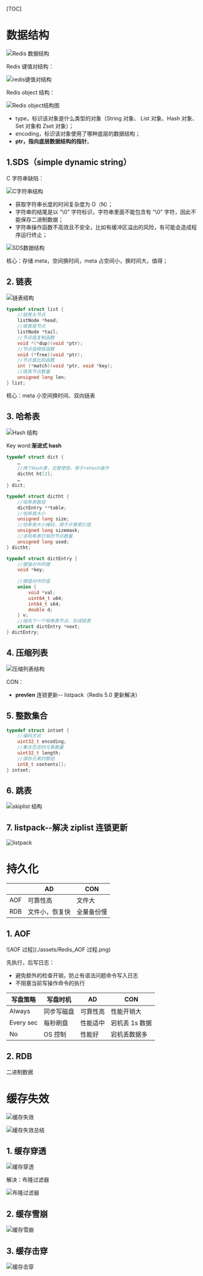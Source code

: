 [TOC]

# 数据结构

![Redis 数据结构](./assets/Redis_Redis数据结构.png)

Redis 键值对结构：

![redis键值对结构](./assets/Redis_redis键值对结构.png)

Redis object 结构：

![Redis object结构图](./assets/Redis_Redis_object结构图.png)

- type，标识该对象是什么类型的对象（String 对象、 List 对象、Hash 对象、Set 对象和 Zset 对象）；
- encoding，标识该对象使用了哪种底层的数据结构；
- **ptr，指向底层数据结构的指针**。

## 1.SDS（simple dynamic string）

C 字符串缺陷：

![C字符串结构](./assets/Redis_C字符串结构.png)

- 获取字符串长度的时间复杂度为 O（N）；
- 字符串的结尾是以 “\0” 字符标识，字符串里面不能包含有 “\0” 字符，因此不能保存二进制数据；
- 字符串操作函数不高效且不安全，比如有缓冲区溢出的风险，有可能会造成程序运行终止；

![SDS数据结构](./assets/Redis_SDS数据结构.png)

核心：存储 meta，空间换时间，meta 占空间小，换时间大，值得；

## 2. 链表

![链表结构](./assets/Redis_链表结构.png)

```c
typedef struct list {
    //链表头节点
    listNode *head;
    //链表尾节点
    listNode *tail;
    //节点值复制函数
    void *(*dup)(void *ptr);
    //节点值释放函数
    void (*free)(void *ptr);
    //节点值比较函数
    int (*match)(void *ptr, void *key);
    //链表节点数量
    unsigned long len;
} list;
```

核心：meta 小空间换时间、双向链表

## 3. 哈希表

![Hash 结构](./assets/Redis_Hash结构.png)

Key word:**渐进式 hash**

```c
typedef struct dict {
    …
    //两个Hash表，交替使用，用于rehash操作
    dictht ht[2]; 
    …
} dict;

typedef struct dictht {
    //哈希表数组
    dictEntry **table;
    //哈希表大小
    unsigned long size;  
    //哈希表大小掩码，用于计算索引值
    unsigned long sizemask;
    //该哈希表已有的节点数量
    unsigned long used;
} dictht;

typedef struct dictEntry {
    //键值对中的键
    void *key;
  
    //键值对中的值
    union {
        void *val;
        uint64_t u64;
        int64_t s64;
        double d;
    } v;
    //指向下一个哈希表节点，形成链表
    struct dictEntry *next;
} dictEntry;
```



## 4. 压缩列表

![压缩列表结构](./assets/Redis_压缩列表结构.png)

CON：

* **prevlen**  连锁更新-- listpack（Redis 5.0 更新解决）

## 5. 整数集合

```c
typedef struct intset {
    //编码方式
    uint32_t encoding;
    //集合包含的元素数量
    uint32_t length;
    //保存元素的数组
    int8_t contents[];
} intset;
```

## 6. 跳表

![skiplist 结构](./assets/Redis_skiplist结构.png)



## 7. listpack--解决 ziplist 连锁更新

![listpack](./assets/Redis_listpack.png)

# 持久化

|      | AD             | CON        |
| ---- | -------------- | ---------- |
| AOF  | 可靠性高       | 文件大     |
| RDB  | 文件小，恢复快 | 全量备份慢 |



## 1. AOF

![AOF 过程](./assets/Redis_AOF 过程.png)

先执行，后写日志：

* 避免额外的检查开销，防止有语法问题命令写入日志
* 不阻塞当前写操作命令的执行

| 写盘策略  | 写盘时机   | AD       | CON            |
| --------- | ---------- | -------- | -------------- |
| Always    | 同步写磁盘 | 可靠性高 | 性能开销大     |
| Every sec | 每秒刷盘   | 性能适中 | 宕机丢 1s 数据 |
| No        | OS 控制    | 性能好   | 宕机丢数据多   |

## 2. RDB

二进制数据

# 缓存失效

![缓存失效](./assets/Redis_缓存失效.png)

![缓存失效总结](./assets/Redis_缓存失效总结.png)

## 1. 缓存穿透

![缓存穿透](./assets/Redis_缓存穿透.png)

解决：布隆过滤器

![布隆过滤器](./assets/Redis_布隆过滤器.png)

## 2. 缓存雪崩

![缓存雪崩](./assets/Redis_缓存雪崩.png)

## 3. 缓存击穿

![缓存击穿](./assets/Redis_缓存击穿.png)

